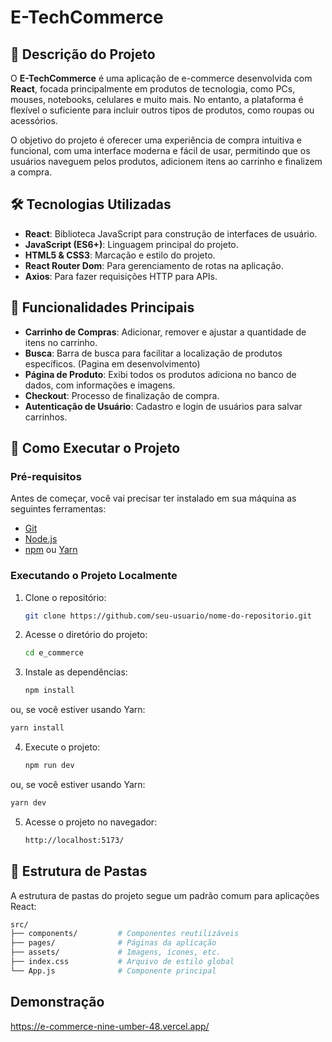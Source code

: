 # E-TechCommerce

## 📖 Descrição do Projeto

O **E-TechCommerce** é uma aplicação de e-commerce desenvolvida com **React**, focada principalmente em produtos de tecnologia, como PCs, mouses, notebooks, celulares e muito mais. No entanto, a plataforma é flexível o suficiente para incluir outros tipos de produtos, como roupas ou acessórios.

O objetivo do projeto é oferecer uma experiência de compra intuitiva e funcional, com uma interface moderna e fácil de usar, permitindo que os usuários naveguem pelos produtos, adicionem itens ao carrinho e finalizem a compra.

## 🛠️ Tecnologias Utilizadas

- **React**: Biblioteca JavaScript para construção de interfaces de usuário.
- **JavaScript (ES6+)**: Linguagem principal do projeto.
- **HTML5 & CSS3**: Marcação e estilo do projeto.
- **React Router Dom**: Para gerenciamento de rotas na aplicação.
- **Axios**: Para fazer requisições HTTP para APIs.

## 🚀 Funcionalidades Principais

- **Carrinho de Compras**: Adicionar, remover e ajustar a quantidade de itens no carrinho.
- **Busca**: Barra de busca para facilitar a localização de produtos específicos. (Pagina em desenvolvimento)
- **Página de Produto**: Exibi todos os produtos adiciona no banco de dados, com informações e imagens.
- **Checkout**: Processo de finalização de compra.
- **Autenticação de Usuário**: Cadastro e login de usuários para salvar carrinhos.

## 🔧 Como Executar o Projeto

### Pré-requisitos

Antes de começar, você vai precisar ter instalado em sua máquina as seguintes ferramentas:

- [Git](https://git-scm.com)
- [Node.js](https://nodejs.org/en/)
- [npm](https://www.npmjs.com/) ou [Yarn](https://yarnpkg.com/)

### Executando o Projeto Localmente

1. Clone o repositório:

   ```bash
   git clone https://github.com/seu-usuario/nome-do-repositorio.git
   ```

2. Acesse o diretório do projeto:
   
   ```bash
   cd e_commerce
   ```

3. Instale as dependências:

   ```bash
   npm install
   ```

ou, se você estiver usando Yarn:

   ```bash
   yarn install
   ```
4. Execute o projeto:

    ```bash
   npm run dev
   ```

ou, se você estiver usando Yarn:

   ```bash
   yarn dev
   ```

5. Acesse o projeto no navegador:

   ```bash
   http://localhost:5173/
   ```

## 📂 Estrutura de Pastas

A estrutura de pastas do projeto segue um padrão comum para aplicações React:

  ```bash
  src/
 ├── components/         # Componentes reutilizáveis
 ├── pages/              # Páginas da aplicação
 ├── assets/             # Imagens, ícones, etc.
 ├── index.css           # Arquivo de estilo global 
 └── App.js              # Componente principal
 ```
## Demonstração

https://e-commerce-nine-umber-48.vercel.app/

